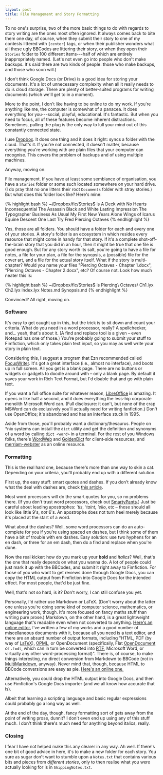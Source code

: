 ```yaml
---
layout: post
title: File Management and Story Formatting
---
```


To no one's surprise, two of the more basic things to do with regards to story writing are the ones most often ignored. It always comes back to bite them one day, of course, when they submit their story to one of my contests littered with `[center]` tags, or when their publisher wonders what all these ugly BBCodes are littering their story, or when they open their `Stories` folder to 100 different items---half of which are entirely inappropriately named. (Let's not even go into people who don't make backups. It's said there are two kinds of people: those who make backups, and those who soon will.)

I don't think Google Docs (or Drive) is a good idea for storing your documents. It's a lot of unnecessary complexity when all it really needs to do is cloud storage. There are plenty of better-suited programs for writing documents (which we'll get to in a moment).

More to the point, I don't like having to be online to do my work. If you're anything like me, the computer is somewhat of a panacea. It does everything for you---social, playful, educational. It's fantastic. But when you need to focus, all of these features become inherent distractions. Sometimes, pulling the plug is the only way to lull your mind out of this constantly connected state.

I use [Dropbox](http://dropbox.com). It does one thing and it does it right: syncs a folder with the cloud. That's it. If you're not connected, it doesn't matter, because everything you're working with are plain files that your computer can recognise. This covers the problem of backups and of using multiple machines.

Anyway, moving on.

File management. If you have at least some semblance of organisation, you have a `Stories` folder or some such located somewhere on your hard drive. (I do pray that no one litters their root `Documents` folder with stray stories.) But what does this folder look like? Here's mine:

{% highlight bash %}
~/Dropbox/fic/Stories$ ls
A Deck with No Hearts  Inconsequential            The Assassin
Black and White        Lasting Impression         The Typographer
Business As Usual      My First New Years Alone   Wings of Icarus
Equine Descent         One Last Try
Fred                   Piercing Octaves
{% endhighlight %}

Yes, those are all folders. You should have a folder for each and every one of your stories. A story's folder is an ecosystem in which resides every resource that might come in handy for that story. If it's a complete shot-off-the-brain story that you did in an hour, then it might be true that one file is good enough. But for any story worth its salt, you're going to have a file for notes, a file for your plan, a file for the synopsis, a (possible) file for the cover art, and a file for the actual story itself. What if the story is multi-chapter? Would you name your files "Piercing Octaves - Chapter 1.docx", "Piercing Octaves - Chapter 2.docx", etc? Of course not. Look how much neater this is:

{% highlight bash %}
~/Dropbox/fic/Stories$ ls Piercing\ Octaves/
Ch1.lyx  Ch2.lyx  Index.lyx  Notes.md  Synopsis.md
{% endhighlight %}

Convinced? All right, moving on.

### Software ###

It's easy to get caught up in this, but the trick is to sit down and count your criteria. What do you need in a word processor, really? A spellchecker, and... yeah, that's about it. (A find and replace tool is a given – even Notepad has one of those.) You're probably going to submit your stuff to Fimfiction, which only takes plain text input, so you may as well write your story in plain text.

Considering this, I suggest a program that Ezn recommended called [FocusWriter](http://gottcode.org/focuswriter/). It's got a great interface (i.e., almost no interface), and boots up in full screen. All you get is a blank page. There are no buttons or widgets or gadgets to doodle around with – only a blank page. By default it saves your work in Rich Text Format, but I'd disable that and go with plain text.

If you want a full office suite for whatever reason, [LibreOffice](http://www.libreoffice.org/download/) is amazing. It opens in like half a second, and it does everything the less-hip corporate monolith Microsoft Word can. (Full disclosure: it can't, but none of the crap MSWord can do exclusively you'll actually need for writing fanfiction.) Don't use OpenOffice; it's abandoned and has an interface stuck in 1995.

Aside from those, you'll probably want a dictionary/thesaurus. People on \*nix systems can install the `dict` utility and get the definition and synonyms of a word by calling `dict <word>` in a terminal. For the rest of you Windows folks, there's [WordWeb](http://wordweb.info/free/) and [GoldenDict](http://goldendict.org/) for client-side resources, and [merriam-webster](http://merriam-webster.com) as an online resource.

### Formatting ###

This is the real hard one, because there's more than one way to skin a cat. Depending on your criteria, you'll probably end up with a different solution.

First up, the easy stuff: smart quotes and dashes. If you don't already know what the deal with dashes are, check [this article](http://eznguide.rogerdodger.me/#Dashes-hyphens-and-ellipses-a-technical-note).

Most word processors will do the smart quotes for you, so no problems there. (If you don't trust word processors, check out [SmartyPants](http://daringfireball.net/projects/smartypants/).) Just be careful about leading apostrophes: *’tis*, *’taint*, *’ello*, etc – those should all look like little 9's, *not* 6's. An apostrophe does not turn heel merely because it's placed at the start of a word.

What about the dashes? Well, some word processors can do an auto-complete for you if you're using spaced en dashes, but I think some of them have a bit of trouble with em dashes. Easy solution: use two hyphens for an en dash, or three for an em dash, then do a find and replace when you're done.

Now the real kicker: how do you mark up your **bold** and *italics*? Well, that's the one that really depends on what you wanna do. A lot of people could just mark it up with the BBCodes, and submit it right away to Fimfiction. For those of you who want to get reviews done through Google Docs, you can copy the HTML output from Fimfiction into Google Docs for the intended effect. For most people, that'd be just fine.

Well, that's not so hard, is it? Don't worry, I can still confuse you yet.

Personally, I'd rather use Markdown or LaTeX. (Don't worry about the latter one unless you're doing some kind of computer science, mathematics, or engineering work, though. It's more focused on fancy maths stuff than writing pure prose.) Markdown, on the other hand, is a great lightweight language that's readable even when not converted to anything. [Here's an online editor.](http://dillinger.io/) I've written a few of my works and a good number of miscellaneous documents with it, because all you need is a text editor, and there are an absurd number of output formats, including "HTML, PDF (by way of [LaTeX](http://en.wikipedia.org/wiki/LaTeX)), [OPML](http://en.wikipedia.org/wiki/OPML), or OpenDocument (specifically, Flat [OpenDocument](http://en.wikipedia.org/wiki/OpenDocument) or `.fodt`, which can in turn be converted into [RTF](http://en.wikipedia.org/wiki/Rich_Text_Format), Microsoft Word, or virtually any other word-processing format)". There is, of course, to make things interesting, no direct conversion from Markdown to BBCode (not in [MultiMarkdown](http://fletcherpenney.net/multimarkdown/), anyway). Never mind that, though, because HTML to BBCode conversions are easy as pie. [Here's an online one.](http://skeena.net/htmltobb/index.pl)

Alternatively, you could drop the HTML output into Google Docs, and then use Fimfiction's Google Docs importer (and we all know how accurate that is).

Albeit that learning a scripting language and basic regular expressions could probably go a long way as well.

At the end of the day, though, fancy formatting sort of gets away from the point of writing prose, dunnit? I don't even end up using any of this stuff much. I don't think there's much need for anything beyond italics, really.

### Closing ###

I fear I have not helped make this any clearer in any way. Ah well. If there's one bit of good advice in here, it's to make a new folder for each story. You sure as sugar don't want to stumble upon a `Notes.txt` that contains various bits and pieces from *different stories*, only to then realise what you were actually looking for is in `ShippingNotes.txt`.
